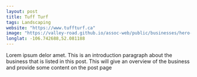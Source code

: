 ```yaml
---
layout: post
title: Tuff Turf
tags: Landscaping
website: "https://www.tuffturf.ca"
image: "https://valley-road.github.io/assoc-web/public/businesses/hero-tuff-turf.png"
longlat: -106.742688,52.081188
---
```

Lorem ipsum delor amet. This is an introduction paragraph about the business that is listed in this post. This will give an overview of the business and provide some content on the post page
